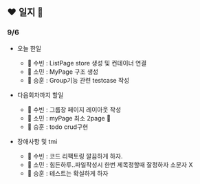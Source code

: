 ## :heart: 일지 :pencil:

### 9/6

- 오늘 한일

  - 👀 수빈 : ListPage store 생성 및 컨테이너 연결
  - 🐬 소민 : MyPage 구조 생성
  - 💪 승훈 : Group기능 관련 testcase 작성

- 다음회차까지 할일

  - 👀 수빈 : 그룹장 페이지 레이아웃 작성
  - 🐬 소민 : myPage 최소 2page :anger:
  - 💪 승훈 : todo crud구현

- 장애사항 및 tmi
  - 👀 수빈 : 코드 리팩토링 깔끔하게 하자.
  - 🐬 소민 : 힘든하루..파일작성시 한번 제목정할때 잘정하자 소문자 X
  - 💪 승훈 : 테스트는 확실하게 하자
